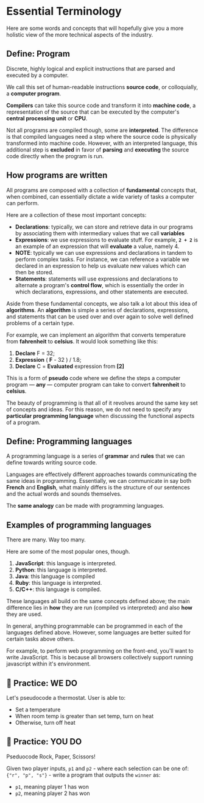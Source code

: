 <!---
{"next": "basic_data_types.md","title": "Essential Terminology"}
-->

# Essential Terminology

Here are some words and concepts that will hopefully give you a more holistic view of the more technical aspects of the industry. 

## Define: Program

Discrete, highly logical and explicit instructions that are parsed and executed by a computer.

We call this set of human-readable instructions **source code**, or colloquially, a **computer program**.

**Compilers** can take this source code and transform it into **machine code**, a representation of the source that can be executed by the computer's **central processing unit** or **CPU**. 

Not all programs are compiled though, some are **interpreted**. The difference is that compiled languages need a step where the source code is physically transformed into machine code. However, with an interpreted language, this additional step is **excluded** in favor of **parsing** and **executing** the source code directly when the program is run.

## How programs are written

All programs are composed with a collection of **fundamental** concepts that, when combined, can essentially dictate a wide variety of tasks a computer can perform.

Here are a collection of these most important concepts:

* **Declarations**: typically, we can store and retrieve data in our programs by associating them with intermediary values that we call **variables**
* **Expressions**: we use expressions to evaluate stuff. For example, **`2 + 2`** is an example of an expression that will **evaluate** a value, namely 4. 
* **NOTE**: typically we can use expressions and declarations in tandem to perform complex tasks. For instance, we can reference a variable we declared in an expression to help us evaluate new values which can then be stored.
* **Statements**: statements will use expressions and declarations to alternate a program's **control flow**, which is essentially the order in which declarations, expressions, and other statements are executed.

Aside from these fundamental concepts, we also talk a lot about this idea of **algorithms**. An **algorithm** is simple a series of declarations, expressions, and statements that can be used over and over again to solve well defined problems of a certain type.

For example, we can implement an algorithm that converts temperature from **fahrenheit** to **celsius**. It would look something like this:

1. **Declare** F = 32;
2. **Expression** ( **F** - 32 ) / 1.8;
3. **Declare** C = **Evaluated** expression from **[2]**

This is a form of **pseudo** code where we define the steps a computer program &mdash; **any** &mdash; computer program can take to convert **fahrenheit** to **celsius**.

The beauty of programming is that all of it revolves around the same key set of concepts and ideas. For this reason, we do not need to specify any **particular programming language** when discussing the functional aspects of a program.

## Define: Programming languages

A programming language is a series of **grammar** and **rules** that we can define towards writing source code.

Languages are effectively different approaches towards communicating the same ideas in programming. Essentially, we can communicate in say both **French** and **English**, what mainly differs is the structure of our sentences and the actual words and sounds themselves.

The **same analogy** can be made with programming languages.

## Examples of programming languages

There are many. Way too many. 

Here are some of the most popular ones, though.

1. **JavaScript**: this language is interpreted.
2. **Python**: this language is interpreted.
3. **Java**: this language is compiled
4. **Ruby**: this language is interpreted.
5. **C/C++**: this language is compiled.

These languages all build on the same concepts defined above; the main difference lies in **how** they are run (compiled vs interpreted) and also **how** they are used. 

In general, anything programmable can be programmed in each of the languages defined above. However, some languages are better suited for certain tasks above others. 

For example, to perform web programming on the front-end, you'll want to write JavaScript. This is because all browsers collectively support running javascript within it's environment. 

## 🚗 Practice: WE DO

Let's pseudocode a thermostat. User is able to:

* Set a temperature
* When room temp is greater than set temp, turn on heat
* Otherwise, turn off heat

## 🚗 Practice: YOU DO

Pseduocode Rock, Paper, Scissors!

Given two player inputs, `p1` and `p2` - where each selection can be one of: `{"r", "p", "s"}` - write a program that outputs the `winner` as: 

* `p1`, meaning player 1 has won
* `p2`, meaning player 2 has won

